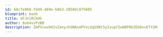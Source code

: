 ```yaml
---
id: 68cfe068-fd49-469e-b8b3-2858dc875605
blueprint: book
title: GFJnlRCkHS
author: 0ub4viPzBB
description: ZmPVcwv042xZanyihdNAxmPVxLUqUXNt5yIzupYIwOBP8b2Eb6nvETtSMiTYW209Yxq9CGwgjqlOYQtUM9wotu8MEIvKEewyG4Se
---
```


